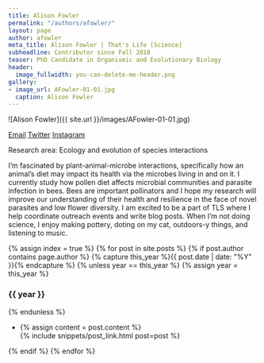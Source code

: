 ```yaml
---
title: Alison Fowler
permalink: "/authors/afowler/"
layout: page
author: afowler
meta_title: Alison Fowler | That's Life [Science]
subheadline: Contributor since Fall 2018
teaser: PhD Candidate in Organismic and Evolutionary Biology
header:
  image_fullwidth: you-can-delete-me-header.png
gallery:
- image_url: AFowler-01-01.jpg
  caption: Alison Fowler
---
```


![Alison Fowler]({{ site.url }}/images/AFowler-01-01.jpg)

[Email](mailto:aefowler@umass.edu)
[Twitter](https://twitter.com/alfowlfa)
[Instagram](https://www.instagram.com/alfowlfa/)

Research area: Ecology and evolution of species interactions

I’m fascinated by plant-animal-microbe interactions, specifically how an animal’s diet may impact its health via the microbes living in and on it. I currently study how pollen diet affects microbial communities and parasite infection in bees. Bees are important pollinators and I hope my research will improve our understanding of their health and resilience in the face of novel parasites and low flower diversity. I am excited to be a part of TLS where I help coordinate outreach events and write blog posts. When I’m not doing science, I enjoy making pottery, doting on my cat, outdoors-y things, and listening to music.

{% assign index = true %}
{% for post in site.posts %}
{% if post.author contains page.author %}
{% capture this_year %}{{ post.date | date: "%Y" }}{% endcapture %}
{% unless year == this_year %}
{% assign year = this_year %}
<h3>{{ year }}</h3>
{% endunless %}
<ul style="list-style-type:disc">
 <li> 
 {% assign content = post.content %} 
 <article>
 {% include snippets/post_link.html post=post %}
 </article>
 </li>
</ul>
{% endif %}
{% endfor %}
